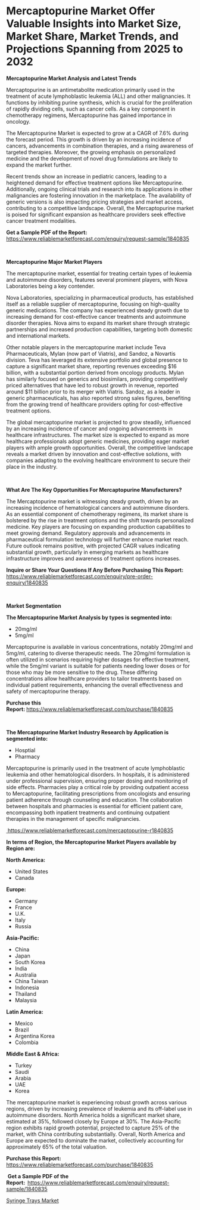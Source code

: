 <p><h1>Mercaptopurine Market Offer Valuable Insights into Market Size, Market Share, Market Trends, and Projections Spanning from 2025 to 2032</h1></p><p><strong>Mercaptopurine Market Analysis and Latest Trends</strong></p>
<p><p>Mercaptopurine is an antimetabolite medication primarily used in the treatment of acute lymphoblastic leukemia (ALL) and other malignancies. It functions by inhibiting purine synthesis, which is crucial for the proliferation of rapidly dividing cells, such as cancer cells. As a key component in chemotherapy regimens, Mercaptopurine has gained importance in oncology.</p><p>The Mercaptopurine Market is expected to grow at a CAGR of 7.6% during the forecast period. This growth is driven by an increasing incidence of cancers, advancements in combination therapies, and a rising awareness of targeted therapies. Moreover, the growing emphasis on personalized medicine and the development of novel drug formulations are likely to expand the market further. </p><p>Recent trends show an increase in pediatric cancers, leading to a heightened demand for effective treatment options like Mercaptopurine. Additionally, ongoing clinical trials and research into its applications in other malignancies are fostering innovation in the marketplace. The availability of generic versions is also impacting pricing strategies and market access, contributing to a competitive landscape. Overall, the Mercaptopurine market is poised for significant expansion as healthcare providers seek effective cancer treatment modalities.</p></p>
<p><strong>Get a Sample PDF of the Report:&nbsp;</strong> <a href="https://www.reliablemarketforecast.com/enquiry/request-sample/1840835?utm_campaign=3123&utm_medium=2&utm_source=Github&utm_content=ia&utm_term=08032025&utm_id=mercaptopurine">https://www.reliablemarketforecast.com/enquiry/request-sample/1840835</a></p>
<p>&nbsp;</p>
<p><strong>Mercaptopurine Major Market Players</strong></p>
<p><p>The mercaptopurine market, essential for treating certain types of leukemia and autoimmune disorders, features several prominent players, with Nova Laboratories being a key contender. </p><p>Nova Laboratories, specializing in pharmaceutical products, has established itself as a reliable supplier of mercaptopurine, focusing on high-quality generic medications. The company has experienced steady growth due to increasing demand for cost-effective cancer treatments and autoimmune disorder therapies. Nova aims to expand its market share through strategic partnerships and increased production capabilities, targeting both domestic and international markets.</p><p>Other notable players in the mercaptopurine market include Teva Pharmaceuticals, Mylan (now part of Viatris), and Sandoz, a Novartis division. Teva has leveraged its extensive portfolio and global presence to capture a significant market share, reporting revenues exceeding $16 billion, with a substantial portion derived from oncology products. Mylan has similarly focused on generics and biosimilars, providing competitively priced alternatives that have led to robust growth in revenue, reported around $11 billion prior to its merger with Viatris. Sandoz, as a leader in generic pharmaceuticals, has also reported strong sales figures, benefiting from the growing trend of healthcare providers opting for cost-effective treatment options.</p><p>The global mercaptopurine market is projected to grow steadily, influenced by an increasing incidence of cancer and ongoing advancements in healthcare infrastructures. The market size is expected to expand as more healthcare professionals adopt generic medicines, providing eager market players with ample growth opportunities. Overall, the competitive landscape reveals a market driven by innovation and cost-effective solutions, with companies adapting to the evolving healthcare environment to secure their place in the industry.</p></p>
<p>&nbsp;</p>
<p><strong>What Are The Key Opportunities For Mercaptopurine Manufacturers?</strong></p>
<p><p>The Mercaptopurine market is witnessing steady growth, driven by an increasing incidence of hematological cancers and autoimmune disorders. As an essential component of chemotherapy regimens, its market share is bolstered by the rise in treatment options and the shift towards personalized medicine. Key players are focusing on expanding production capabilities to meet growing demand. Regulatory approvals and advancements in pharmaceutical formulation technology will further enhance market reach. Future outlook remains positive, with projected CAGR values indicating substantial growth, particularly in emerging markets as healthcare infrastructure improves and awareness of treatment options increases.</p></p>
<p><strong>Inquire or Share Your Questions If Any Before Purchasing This Report:</strong> <a href="https://www.reliablemarketforecast.com/enquiry/pre-order-enquiry/1840835?utm_campaign=3123&utm_medium=2&utm_source=Github&utm_content=ia&utm_term=08032025&utm_id=mercaptopurine">https://www.reliablemarketforecast.com/enquiry/pre-order-enquiry/1840835</a></p>
<p>&nbsp;</p>
<p><strong>Market Segmentation</strong></p>
<p><strong>The Mercaptopurine Market Analysis by types is segmented into:</strong></p>
<p><ul><li>20mg/ml</li><li>5mg/ml</li></ul></p>
<p><p>Mercaptopurine is available in various concentrations, notably 20mg/ml and 5mg/ml, catering to diverse therapeutic needs. The 20mg/ml formulation is often utilized in scenarios requiring higher dosages for effective treatment, while the 5mg/ml variant is suitable for patients needing lower doses or for those who may be more sensitive to the drug. These differing concentrations allow healthcare providers to tailor treatments based on individual patient requirements, enhancing the overall effectiveness and safety of mercaptopurine therapy.</p></p>
<p><strong>Purchase this Report:&nbsp;</strong><a href="https://www.reliablemarketforecast.com/purchase/1840835?utm_campaign=3123&utm_medium=2&utm_source=Github&utm_content=ia&utm_term=08032025&utm_id=mercaptopurine">https://www.reliablemarketforecast.com/purchase/1840835</a></p>
<p>&nbsp;</p>
<p><strong>The Mercaptopurine Market Industry Research by Application is segmented into:</strong></p>
<p><ul><li>Hosptial</li><li>Pharmacy</li></ul></p>
<p><p>Mercaptopurine is primarily used in the treatment of acute lymphoblastic leukemia and other hematological disorders. In hospitals, it is administered under professional supervision, ensuring proper dosing and monitoring of side effects. Pharmacies play a critical role by providing outpatient access to Mercaptopurine, facilitating prescriptions from oncologists and ensuring patient adherence through counseling and education. The collaboration between hospitals and pharmacies is essential for efficient patient care, encompassing both inpatient treatments and continuing outpatient therapies in the management of specific malignancies.</p></p>
<p><a href="https://www.reliablemarketforecast.com/mercaptopurine-r1840835?utm_campaign=3123&utm_medium=2&utm_source=Github&utm_content=ia&utm_term=08032025&utm_id=mercaptopurine">&nbsp;https://www.reliablemarketforecast.com/mercaptopurine-r1840835</a></p>
<p><strong>In terms of Region, the Mercaptopurine Market Players available by Region are:</strong></p>
<p>
    <p> <strong> North America: </strong>
        <ul>
            <li>United States</li>
            <li>Canada</li>
        </ul>
        </p> 
    <p> <strong> Europe: </strong>
        <ul>
            <li>Germany</li>
            <li>France</li>
            <li>U.K.</li>
            <li>Italy</li>
            <li>Russia</li>
        </ul>
        </p> 
    <p> <strong> Asia-Pacific: </strong>
        <ul>
            <li>China</li>
            <li>Japan</li>
            <li>South Korea</li>
            <li>India</li>
            <li>Australia</li>
            <li>China Taiwan</li>
            <li>Indonesia</li>
            <li>Thailand</li>
            <li>Malaysia</li>
        </ul>
        </p> 
    <p> <strong> Latin America: </strong>
        <ul>
            <li>Mexico</li>
            <li>Brazil</li>
            <li>Argentina Korea</li>
            <li>Colombia</li>
        </ul>
        </p> 
    <p> <strong> Middle East & Africa: </strong>
        <ul>
            <li>Turkey</li>
            <li>Saudi</li>
            <li>Arabia</li>
            <li>UAE</li>
            <li>Korea</li>
        </ul>
    </p>
    </p>
<p><p>The mercaptopurine market is experiencing robust growth across various regions, driven by increasing prevalence of leukemia and its off-label use in autoimmune disorders. North America holds a significant market share, estimated at 35%, followed closely by Europe at 30%. The Asia-Pacific region exhibits rapid growth potential, projected to capture 25% of the market, with China contributing substantially. Overall, North America and Europe are expected to dominate the market, collectively accounting for approximately 65% of the total valuation.</p></p>
<p><strong>Purchase this Report: </strong><a href="https://www.reliablemarketforecast.com/purchase/1840835?utm_campaign=3123&utm_medium=2&utm_source=Github&utm_content=ia&utm_term=08032025&utm_id=mercaptopurine">https://www.reliablemarketforecast.com/purchase/1840835</a></p>
<p>&nbsp;<strong>Get a Sample PDF of the Report:&nbsp;&nbsp;</strong><a href="https://www.reliablemarketforecast.com/enquiry/request-sample/1840835?utm_campaign=3123&utm_medium=2&utm_source=Github&utm_content=ia&utm_term=08032025&utm_id=mercaptopurine">https://www.reliablemarketforecast.com/enquiry/request-sample/1840835</a></p>
<p><strong></strong></p>
<p><p><a href="https://github.com/lynlynyusay/Market-Research-Report-List-1/blob/main/syringe-trays-market.md?utm_campaign=3123&utm_medium=2&utm_source=Github&utm_content=ia&utm_term=08032025&utm_id=mercaptopurine">Syringe Trays Market</a></p></p>